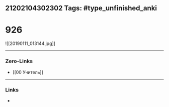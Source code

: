 21202104302302
Tags: #type_unfinished_anki 
---
# 926

![[20190111_013144.jpg]]

---
### Zero-Links
- [[00 Учитель]]
---
### Links
-